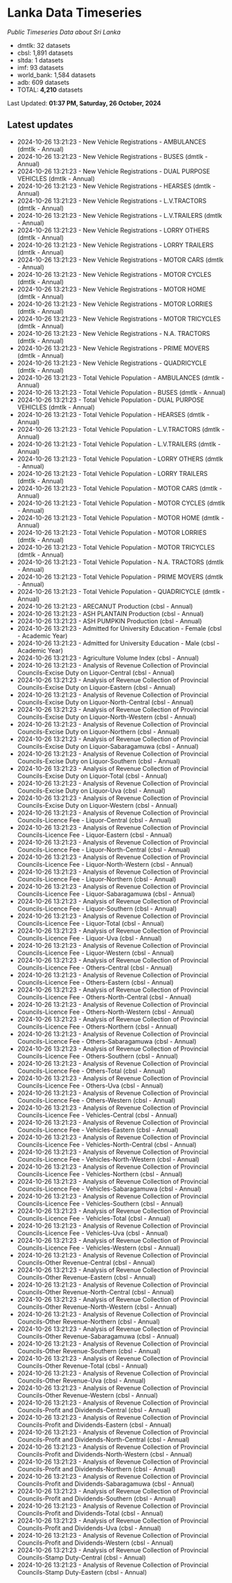 # Lanka Data Timeseries
*Public Timeseries Data about Sri Lanka*

* dmtlk: 32 datasets
* cbsl: 1,891 datasets
* sltda: 1 datasets
* imf: 93 datasets
* world_bank: 1,584 datasets
* adb: 609 datasets
* TOTAL: **4,210** datasets

Last Updated: **01:37 PM, Saturday, 26 October, 2024**

## Latest updates

* 2024-10-26 13:21:23 - New Vehicle Registrations - AMBULANCES (dmtlk - Annual)
* 2024-10-26 13:21:23 - New Vehicle Registrations - BUSES (dmtlk - Annual)
* 2024-10-26 13:21:23 - New Vehicle Registrations - DUAL PURPOSE VEHICLES (dmtlk - Annual)
* 2024-10-26 13:21:23 - New Vehicle Registrations - HEARSES (dmtlk - Annual)
* 2024-10-26 13:21:23 - New Vehicle Registrations - L.V.TRACTORS (dmtlk - Annual)
* 2024-10-26 13:21:23 - New Vehicle Registrations - L.V.TRAILERS (dmtlk - Annual)
* 2024-10-26 13:21:23 - New Vehicle Registrations - LORRY OTHERS (dmtlk - Annual)
* 2024-10-26 13:21:23 - New Vehicle Registrations - LORRY TRAILERS (dmtlk - Annual)
* 2024-10-26 13:21:23 - New Vehicle Registrations - MOTOR CARS (dmtlk - Annual)
* 2024-10-26 13:21:23 - New Vehicle Registrations - MOTOR CYCLES (dmtlk - Annual)
* 2024-10-26 13:21:23 - New Vehicle Registrations - MOTOR HOME (dmtlk - Annual)
* 2024-10-26 13:21:23 - New Vehicle Registrations - MOTOR LORRIES (dmtlk - Annual)
* 2024-10-26 13:21:23 - New Vehicle Registrations - MOTOR TRICYCLES (dmtlk - Annual)
* 2024-10-26 13:21:23 - New Vehicle Registrations - N.A. TRACTORS (dmtlk - Annual)
* 2024-10-26 13:21:23 - New Vehicle Registrations - PRIME MOVERS (dmtlk - Annual)
* 2024-10-26 13:21:23 - New Vehicle Registrations - QUADRICYCLE (dmtlk - Annual)
* 2024-10-26 13:21:23 - Total Vehicle Population - AMBULANCES (dmtlk - Annual)
* 2024-10-26 13:21:23 - Total Vehicle Population - BUSES (dmtlk - Annual)
* 2024-10-26 13:21:23 - Total Vehicle Population - DUAL PURPOSE VEHICLES (dmtlk - Annual)
* 2024-10-26 13:21:23 - Total Vehicle Population - HEARSES (dmtlk - Annual)
* 2024-10-26 13:21:23 - Total Vehicle Population - L.V.TRACTORS (dmtlk - Annual)
* 2024-10-26 13:21:23 - Total Vehicle Population - L.V.TRAILERS (dmtlk - Annual)
* 2024-10-26 13:21:23 - Total Vehicle Population - LORRY OTHERS (dmtlk - Annual)
* 2024-10-26 13:21:23 - Total Vehicle Population - LORRY TRAILERS (dmtlk - Annual)
* 2024-10-26 13:21:23 - Total Vehicle Population - MOTOR CARS (dmtlk - Annual)
* 2024-10-26 13:21:23 - Total Vehicle Population - MOTOR CYCLES (dmtlk - Annual)
* 2024-10-26 13:21:23 - Total Vehicle Population - MOTOR HOME (dmtlk - Annual)
* 2024-10-26 13:21:23 - Total Vehicle Population - MOTOR LORRIES (dmtlk - Annual)
* 2024-10-26 13:21:23 - Total Vehicle Population - MOTOR TRICYCLES (dmtlk - Annual)
* 2024-10-26 13:21:23 - Total Vehicle Population - N.A. TRACTORS (dmtlk - Annual)
* 2024-10-26 13:21:23 - Total Vehicle Population - PRIME MOVERS (dmtlk - Annual)
* 2024-10-26 13:21:23 - Total Vehicle Population - QUADRICYCLE (dmtlk - Annual)
* 2024-10-26 13:21:23 - ARECANUT Production (cbsl - Annual)
* 2024-10-26 13:21:23 - ASH PLANTAIN Production (cbsl - Annual)
* 2024-10-26 13:21:23 - ASH PUMPKIN Production (cbsl - Annual)
* 2024-10-26 13:21:23 - Admitted for University Education - Female (cbsl - Academic Year)
* 2024-10-26 13:21:23 - Admitted for University Education - Male (cbsl - Academic Year)
* 2024-10-26 13:21:23 - Agriculture Volume Index (cbsl - Annual)
* 2024-10-26 13:21:23 - Analysis of Revenue Collection of Provincial Councils-Excise Duty on Liquor-Central (cbsl - Annual)
* 2024-10-26 13:21:23 - Analysis of Revenue Collection of Provincial Councils-Excise Duty on Liquor-Eastern (cbsl - Annual)
* 2024-10-26 13:21:23 - Analysis of Revenue Collection of Provincial Councils-Excise Duty on Liquor-North-Central (cbsl - Annual)
* 2024-10-26 13:21:23 - Analysis of Revenue Collection of Provincial Councils-Excise Duty on Liquor-North-Western (cbsl - Annual)
* 2024-10-26 13:21:23 - Analysis of Revenue Collection of Provincial Councils-Excise Duty on Liquor-Northern (cbsl - Annual)
* 2024-10-26 13:21:23 - Analysis of Revenue Collection of Provincial Councils-Excise Duty on Liquor-Sabaragamuwa (cbsl - Annual)
* 2024-10-26 13:21:23 - Analysis of Revenue Collection of Provincial Councils-Excise Duty on Liquor-Southern (cbsl - Annual)
* 2024-10-26 13:21:23 - Analysis of Revenue Collection of Provincial Councils-Excise Duty on Liquor-Total (cbsl - Annual)
* 2024-10-26 13:21:23 - Analysis of Revenue Collection of Provincial Councils-Excise Duty on Liquor-Uva (cbsl - Annual)
* 2024-10-26 13:21:23 - Analysis of Revenue Collection of Provincial Councils-Excise Duty on Liquor-Western (cbsl - Annual)
* 2024-10-26 13:21:23 - Analysis of Revenue Collection of Provincial Councils-Licence Fee - Liquor-Central (cbsl - Annual)
* 2024-10-26 13:21:23 - Analysis of Revenue Collection of Provincial Councils-Licence Fee - Liquor-Eastern (cbsl - Annual)
* 2024-10-26 13:21:23 - Analysis of Revenue Collection of Provincial Councils-Licence Fee - Liquor-North-Central (cbsl - Annual)
* 2024-10-26 13:21:23 - Analysis of Revenue Collection of Provincial Councils-Licence Fee - Liquor-North-Western (cbsl - Annual)
* 2024-10-26 13:21:23 - Analysis of Revenue Collection of Provincial Councils-Licence Fee - Liquor-Northern (cbsl - Annual)
* 2024-10-26 13:21:23 - Analysis of Revenue Collection of Provincial Councils-Licence Fee - Liquor-Sabaragamuwa (cbsl - Annual)
* 2024-10-26 13:21:23 - Analysis of Revenue Collection of Provincial Councils-Licence Fee - Liquor-Southern (cbsl - Annual)
* 2024-10-26 13:21:23 - Analysis of Revenue Collection of Provincial Councils-Licence Fee - Liquor-Total (cbsl - Annual)
* 2024-10-26 13:21:23 - Analysis of Revenue Collection of Provincial Councils-Licence Fee - Liquor-Uva (cbsl - Annual)
* 2024-10-26 13:21:23 - Analysis of Revenue Collection of Provincial Councils-Licence Fee - Liquor-Western (cbsl - Annual)
* 2024-10-26 13:21:23 - Analysis of Revenue Collection of Provincial Councils-Licence Fee - Others-Central (cbsl - Annual)
* 2024-10-26 13:21:23 - Analysis of Revenue Collection of Provincial Councils-Licence Fee - Others-Eastern (cbsl - Annual)
* 2024-10-26 13:21:23 - Analysis of Revenue Collection of Provincial Councils-Licence Fee - Others-North-Central (cbsl - Annual)
* 2024-10-26 13:21:23 - Analysis of Revenue Collection of Provincial Councils-Licence Fee - Others-North-Western (cbsl - Annual)
* 2024-10-26 13:21:23 - Analysis of Revenue Collection of Provincial Councils-Licence Fee - Others-Northern (cbsl - Annual)
* 2024-10-26 13:21:23 - Analysis of Revenue Collection of Provincial Councils-Licence Fee - Others-Sabaragamuwa (cbsl - Annual)
* 2024-10-26 13:21:23 - Analysis of Revenue Collection of Provincial Councils-Licence Fee - Others-Southern (cbsl - Annual)
* 2024-10-26 13:21:23 - Analysis of Revenue Collection of Provincial Councils-Licence Fee - Others-Total (cbsl - Annual)
* 2024-10-26 13:21:23 - Analysis of Revenue Collection of Provincial Councils-Licence Fee - Others-Uva (cbsl - Annual)
* 2024-10-26 13:21:23 - Analysis of Revenue Collection of Provincial Councils-Licence Fee - Others-Western (cbsl - Annual)
* 2024-10-26 13:21:23 - Analysis of Revenue Collection of Provincial Councils-Licence Fee - Vehicles-Central (cbsl - Annual)
* 2024-10-26 13:21:23 - Analysis of Revenue Collection of Provincial Councils-Licence Fee - Vehicles-Eastern (cbsl - Annual)
* 2024-10-26 13:21:23 - Analysis of Revenue Collection of Provincial Councils-Licence Fee - Vehicles-North-Central (cbsl - Annual)
* 2024-10-26 13:21:23 - Analysis of Revenue Collection of Provincial Councils-Licence Fee - Vehicles-North-Western (cbsl - Annual)
* 2024-10-26 13:21:23 - Analysis of Revenue Collection of Provincial Councils-Licence Fee - Vehicles-Northern (cbsl - Annual)
* 2024-10-26 13:21:23 - Analysis of Revenue Collection of Provincial Councils-Licence Fee - Vehicles-Sabaragamuwa (cbsl - Annual)
* 2024-10-26 13:21:23 - Analysis of Revenue Collection of Provincial Councils-Licence Fee - Vehicles-Southern (cbsl - Annual)
* 2024-10-26 13:21:23 - Analysis of Revenue Collection of Provincial Councils-Licence Fee - Vehicles-Total (cbsl - Annual)
* 2024-10-26 13:21:23 - Analysis of Revenue Collection of Provincial Councils-Licence Fee - Vehicles-Uva (cbsl - Annual)
* 2024-10-26 13:21:23 - Analysis of Revenue Collection of Provincial Councils-Licence Fee - Vehicles-Western (cbsl - Annual)
* 2024-10-26 13:21:23 - Analysis of Revenue Collection of Provincial Councils-Other Revenue-Central (cbsl - Annual)
* 2024-10-26 13:21:23 - Analysis of Revenue Collection of Provincial Councils-Other Revenue-Eastern (cbsl - Annual)
* 2024-10-26 13:21:23 - Analysis of Revenue Collection of Provincial Councils-Other Revenue-North-Central (cbsl - Annual)
* 2024-10-26 13:21:23 - Analysis of Revenue Collection of Provincial Councils-Other Revenue-North-Western (cbsl - Annual)
* 2024-10-26 13:21:23 - Analysis of Revenue Collection of Provincial Councils-Other Revenue-Northern (cbsl - Annual)
* 2024-10-26 13:21:23 - Analysis of Revenue Collection of Provincial Councils-Other Revenue-Sabaragamuwa (cbsl - Annual)
* 2024-10-26 13:21:23 - Analysis of Revenue Collection of Provincial Councils-Other Revenue-Southern (cbsl - Annual)
* 2024-10-26 13:21:23 - Analysis of Revenue Collection of Provincial Councils-Other Revenue-Total (cbsl - Annual)
* 2024-10-26 13:21:23 - Analysis of Revenue Collection of Provincial Councils-Other Revenue-Uva (cbsl - Annual)
* 2024-10-26 13:21:23 - Analysis of Revenue Collection of Provincial Councils-Other Revenue-Western (cbsl - Annual)
* 2024-10-26 13:21:23 - Analysis of Revenue Collection of Provincial Councils-Profit and Dividends-Central (cbsl - Annual)
* 2024-10-26 13:21:23 - Analysis of Revenue Collection of Provincial Councils-Profit and Dividends-Eastern (cbsl - Annual)
* 2024-10-26 13:21:23 - Analysis of Revenue Collection of Provincial Councils-Profit and Dividends-North-Central (cbsl - Annual)
* 2024-10-26 13:21:23 - Analysis of Revenue Collection of Provincial Councils-Profit and Dividends-North-Western (cbsl - Annual)
* 2024-10-26 13:21:23 - Analysis of Revenue Collection of Provincial Councils-Profit and Dividends-Northern (cbsl - Annual)
* 2024-10-26 13:21:23 - Analysis of Revenue Collection of Provincial Councils-Profit and Dividends-Sabaragamuwa (cbsl - Annual)
* 2024-10-26 13:21:23 - Analysis of Revenue Collection of Provincial Councils-Profit and Dividends-Southern (cbsl - Annual)
* 2024-10-26 13:21:23 - Analysis of Revenue Collection of Provincial Councils-Profit and Dividends-Total (cbsl - Annual)
* 2024-10-26 13:21:23 - Analysis of Revenue Collection of Provincial Councils-Profit and Dividends-Uva (cbsl - Annual)
* 2024-10-26 13:21:23 - Analysis of Revenue Collection of Provincial Councils-Profit and Dividends-Western (cbsl - Annual)
* 2024-10-26 13:21:23 - Analysis of Revenue Collection of Provincial Councils-Stamp Duty-Central (cbsl - Annual)
* 2024-10-26 13:21:23 - Analysis of Revenue Collection of Provincial Councils-Stamp Duty-Eastern (cbsl - Annual)